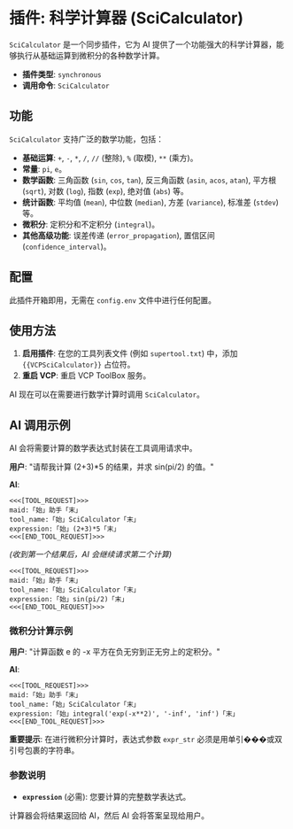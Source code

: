 # 插件: 科学计算器 (SciCalculator)

`SciCalculator` 是一个同步插件，它为 AI 提供了一个功能强大的科学计算器，能够执行从基础运算到微积分的各种数学计算。

- **插件类型**: `synchronous`
- **调用命令**: `SciCalculator`

## 功能

`SciCalculator` 支持广泛的数学功能，包括：

-   **基础运算**: `+`, `-`, `*`, `/`, `//` (整除), `%` (取模), `**` (乘方)。
-   **常量**: `pi`, `e`。
-   **数学函数**: 三角函数 (`sin`, `cos`, `tan`), 反三角函数 (`asin`, `acos`, `atan`), 平方根 (`sqrt`), 对数 (`log`), 指数 (`exp`), 绝对值 (`abs`) 等。
-   **统计函数**: 平均值 (`mean`), 中位数 (`median`), 方差 (`variance`), 标准差 (`stdev`) 等。
-   **微积分**: 定积分和不定积分 (`integral`)。
-   **其他高级功能**: 误差传递 (`error_propagation`), 置信区间 (`confidence_interval`)。

## 配置

此插件开箱即用，无需在 `config.env` 文件中进行任何配置。

## 使用方法

1.  **启用插件**: 在您的工具列表文件 (例如 `supertool.txt`) 中，添加 `{{VCPSciCalculator}}` 占位符。
2.  **重启 VCP**: 重启 VCP ToolBox 服务。

AI 现在可以在需要进行数学计算时调用 `SciCalculator`。

## AI 调用示例

AI 会将需要计算的数学表达式封装在工具调用请求中。

**用户**: "请帮我计算 (2+3)*5 的结果，并求 sin(pi/2) 的值。"

**AI**:
```
<<<[TOOL_REQUEST]>>>
maid:「始」助手「末」
tool_name:「始」SciCalculator「末」
expression:「始」(2+3)*5「末」
<<<[END_TOOL_REQUEST]>>>
```
*(收到第一个结果后，AI 会继续请求第二个计算)*
```
<<<[TOOL_REQUEST]>>>
maid:「始」助手「末」
tool_name:「始」SciCalculator「末」
expression:「始」sin(pi/2)「末」
<<<[END_TOOL_REQUEST]>>>
```

### 微积分计算示例

**用户**: "计算函数 e 的 -x 平方在负无穷到正无穷上的定积分。"

**AI**:
```
<<<[TOOL_REQUEST]>>>
maid:「始」助手「末」
tool_name:「始」SciCalculator「末」
expression:「始」integral('exp(-x**2)', '-inf', 'inf')「末」
<<<[END_TOOL_REQUEST]>>>
```
**重要提示**: 在进行微积分计算时，表达式参数 `expr_str` 必须是用单引���或双引号包裹的字符串。

### 参数说明

-   **`expression`** (必需): 您要计算的完整数学表达式。

计算器会将结果返回给 AI，然后 AI 会将答案呈现给用户。
